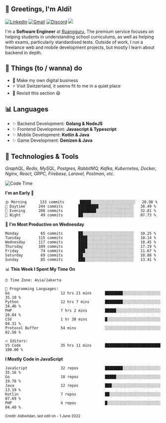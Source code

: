 <!-- Greetings -->
## 👋 Greetings, I'm Aldi!

<!-- Social Media -->
[![Linkedin](https://img.shields.io/badge/-aldiwildan-blue?style=flat&logo=Linkedin&logoColor=white)](https://www.linkedin.com/in/aldiwildan/)
[![Gmail](https://img.shields.io/badge/-aldiwild77@gmail.com-c14438?style=flat&logo=Gmail&logoColor=white)](mailto:aldiwild77@gmail.com)
[![Discord](https://img.shields.io/badge/-Chroma-5663F7?style=flat&logo=Discord&logoColor=white)](https://discord.gg/BUxraQ8)
![](https://komarev.com/ghpvc/?username=aldiwildan77&label=Visitor&color=2bbc8a)

<!-- Introduction -->
I'm a **Software Engineer** at [Ruangguru](https://ruangguru.com), The premium service focuses on helping students in understanding school curriculums, as well as helping with exams, particularly standardised tests. Outside of work, I run a freelance web and mobile development projects, but mostly I learn about backend in depth.

## 📃 Things (to / wanna) do
- 🐝 Make my own digital business
- ⚡ Visit Switzerland, it seems fit to me in a quiet place
- 🌱 Revisit this section 😆

## 📊 Languages
- ✨ Backend Development: **Golang & NodeJS**
- ✨ Frontend Development: **Javascript & Typescript**
- ✨ Mobile Development: **Kotlin & Java**
- ✨ Game Development: **Denizen & Java**

## 🔧 Technologies & Tools
*GraphQL, Redis, MySQL, Postgres, RabbitMQ, Kafka, Kubernetes, Docker, Nginx, React, GRPC, Firebase, Laravel, Postman, etc.*

<!--START_SECTION:waka-->
![Code Time](http://img.shields.io/badge/Code%20Time-1%2C040%20hrs%2030%20mins-blue)

**I'm an Early 🐤** 

```text
🌞 Morning      133 commits       █████░░░░░░░░░░░░░░░░░░░░   20.98 % 
🌆 Daytime      244 commits       █████████░░░░░░░░░░░░░░░░   38.49 % 
🌃 Evening      208 commits       ████████░░░░░░░░░░░░░░░░░   32.81 % 
🌙 Night         49 commits       ██░░░░░░░░░░░░░░░░░░░░░░░   07.73 % 

```
📅 **I'm Most Productive on Wednesday** 

```text
Monday          65 commits       ██░░░░░░░░░░░░░░░░░░░░░░░   10.25 % 
Tuesday        115 commits       ████░░░░░░░░░░░░░░░░░░░░░   18.14 % 
Wednesday      117 commits       ████░░░░░░░░░░░░░░░░░░░░░   18.45 % 
Thursday       109 commits       ████░░░░░░░░░░░░░░░░░░░░░   17.19 % 
Friday          74 commits       ███░░░░░░░░░░░░░░░░░░░░░░   11.67 % 
Saturday        69 commits       ██░░░░░░░░░░░░░░░░░░░░░░░   10.88 % 
Sunday          85 commits       ███░░░░░░░░░░░░░░░░░░░░░░   13.41 % 

```


📊 **This Week I Spent My Time On** 

```text
⌚︎ Time Zone: Asia/Jakarta

💬 Programming Languages: 
Go                       12 hrs 21 mins      ████████░░░░░░░░░░░░░░░░░   35.10 % 
Python                   12 hrs 7 mins       ████████░░░░░░░░░░░░░░░░░   34.46 % 
PHP                      7 hrs 2 mins        █████░░░░░░░░░░░░░░░░░░░░   20.04 % 
CSV                      1 hr 30 mins        █░░░░░░░░░░░░░░░░░░░░░░░░   04.31 % 
Protocol Buffer          54 mins             ░░░░░░░░░░░░░░░░░░░░░░░░░   02.58 % 

🔥 Editors: 
VS Code                  35 hrs 11 mins      █████████████████████████   100.00 % 

```

**I Mostly Code in JavaScript** 

```text
JavaScript               32 repos            ████████░░░░░░░░░░░░░░░░░   35.16 % 
Go                       18 repos            █████░░░░░░░░░░░░░░░░░░░░   19.78 % 
Java                     12 repos            ███░░░░░░░░░░░░░░░░░░░░░░   13.19 % 
Kotlin                   7 repos             ██░░░░░░░░░░░░░░░░░░░░░░░   07.69 % 
PHP                      4 repos             █░░░░░░░░░░░░░░░░░░░░░░░░   04.40 % 

```



<!--END_SECTION:waka-->

<sub>Credit: Aldiwildan, last edit on - 1 June 2022</sub>
